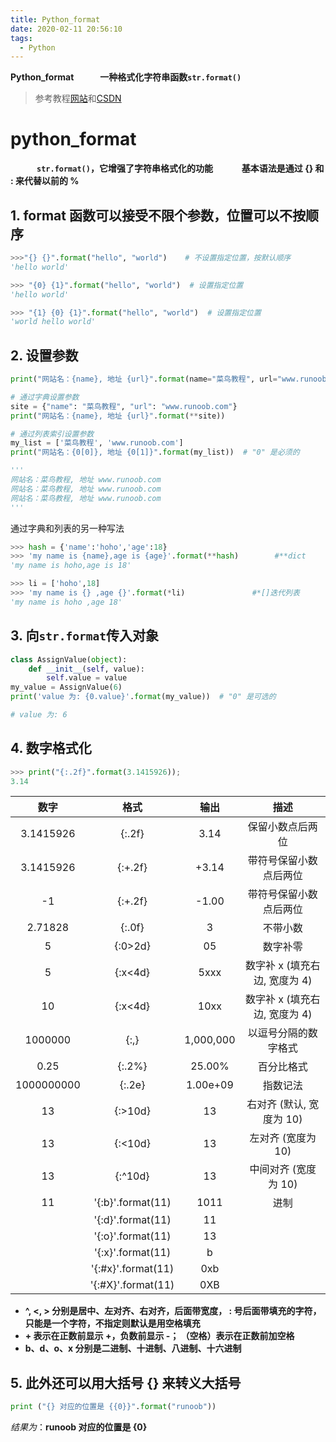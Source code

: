 ```yaml
---
title: Python_format
date: 2020-02-11 20:56:10
tags:
  - Python
---
```


**Python_format&emsp;&emsp;&emsp;一种格式化字符串函数`str.format()`**

> 参考教程[网站](https://www.runoob.com/python/att-string-format.html)和[CSDN](https://blog.csdn.net/qq_19691995/article/details/84197252)

<!--more -->

# python_format

&emsp;&emsp;&emsp;**`str.format()`，它增强了字符串格式化的功能**
&emsp;&emsp;&emsp;**基本语法是通过 {} 和 : 来代替以前的 %**

## 1. format 函数可以接受不限个参数，位置可以不按顺序

```py
>>>"{} {}".format("hello", "world")    # 不设置指定位置，按默认顺序
'hello world'

>>> "{0} {1}".format("hello", "world")  # 设置指定位置
'hello world'

>>> "{1} {0} {1}".format("hello", "world")  # 设置指定位置
'world hello world'
```

## 2. 设置参数

```py
print("网站名：{name}, 地址 {url}".format(name="菜鸟教程", url="www.runoob.com"))

# 通过字典设置参数
site = {"name": "菜鸟教程", "url": "www.runoob.com"}
print("网站名：{name}, 地址 {url}".format(**site))

# 通过列表索引设置参数
my_list = ['菜鸟教程', 'www.runoob.com']
print("网站名：{0[0]}, 地址 {0[1]}".format(my_list))  # "0" 是必须的

'''
网站名：菜鸟教程, 地址 www.runoob.com
网站名：菜鸟教程, 地址 www.runoob.com
网站名：菜鸟教程, 地址 www.runoob.com
'''
```

通过字典和列表的另一种写法

```py
>>> hash = {'name':'hoho','age':18}
>>> 'my name is {name},age is {age}'.format(**hash)        #**dict
'my name is hoho,age is 18'

>>> li = ['hoho',18]
>>> 'my name is {} ,age {}'.format(*li)               #*[]迭代列表
'my name is hoho ,age 18'
```

## 3. 向`str.format`传入对象

```py
class AssignValue(object):
    def __init__(self, value):
        self.value = value
my_value = AssignValue(6)
print('value 为: {0.value}'.format(my_value))  # "0" 是可选的

# value 为: 6
```

## 4. 数字格式化

```py
>>> print("{:.2f}".format(3.1415926));
3.14
```

|    数字    |        格式        |   输出    |             描述              |
| :--------: | :----------------: | :-------: | :---------------------------: |
| 3.1415926  |       {:.2f}       |   3.14    |       保留小数点后两位        |
| 3.1415926  |      {:+.2f}       |   +3.14   |    带符号保留小数点后两位     |
|     -1     |      {:+.2f}       |   -1.00   |    带符号保留小数点后两位     |
|  2.71828   |       {:.0f}       |     3     |           不带小数            |
|     5      |      {:0>2d}       |    05     |           数字补零            | (填充左边, 宽度为 2) |
|     5      |      {:x<4d}       |   5xxx    | 数字补 x (填充右边, 宽度为 4) |
|     10     |      {:x<4d}       |   10xx    | 数字补 x (填充右边, 宽度为 4) |
|  1000000   |        {:,}        | 1,000,000 |     以逗号分隔的数字格式      |
|    0.25    |       {:.2%}       |  25.00%   |          百分比格式           |
| 1000000000 |       {:.2e}       | 1.00e+09  |           指数记法            |
|     13     |      {:>10d}       |    13     |   右对齐 (默认, 宽度为 10)    |
|     13     |      {:<10d}       |    13     |      左对齐 (宽度为 10)       |
|     13     |      {:^10d}       |    13     |     中间对齐 (宽度为 10)      |
|     11     | '{:b}'.format(11)  |   1011    |             进制              |
|            | '{:d}'.format(11)  |    11     |                               |
|            | '{:o}'.format(11)  |    13     |                               |
|            | '{:x}'.format(11)  |     b     |                               |
|            | '{:#x}'.format(11) |    0xb    |                               |
|            | '{:#X}'.format(11) |    0XB    |                               |

- **^, <, > 分别是居中、左对齐、右对齐，后面带宽度， : 号后面带填充的字符，只能是一个字符，不指定则默认是用空格填充**
- **+ 表示在正数前显示 +，负数前显示 -； （空格）表示在正数前加空格**
- **b、d、o、x 分别是二进制、十进制、八进制、十六进制**

## 5. 此外还可以用大括号 {} 来转义大括号

```py
print ("{} 对应的位置是 {{0}}".format("runoob"))

```

_结果为_：**runoob 对应的位置是 {0}**
